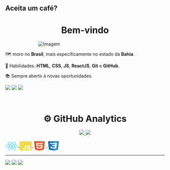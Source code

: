 ## Aceita um café?
<div align="center">
    <h1>Bem-vindo</h1>
</div>
<div>
    <img align="right" src="https://raw.githubusercontent.com/MicaelliMedeiros/micaellimedeiros/master/image/computer-illustration.png" alt="Imagem" min-width="400px" max-width="400px" width="400px" align="right">
    <div align="left"><br>
        <p>🗺️ moro no <strong>Brasil</strong>, mais especificamente no estado da <strong>Bahia</strong>.</p>
        <p>🧠 Habilidades: <strong>HTML</strong>, <strong>CSS</strong>, <strong>JS</strong>, <strong>ReactJS</strong>, <strong>Git</strong> e <strong>GitHub</strong>.</p>
        <p>📚 Sempre aberto à novas oportunidades.<p>
        <p align="left">
		<a href="https://www.linkedin.com/in/eduardzs/">
		<img src="https://img.shields.io/badge/-LinkedIn-%230077B5?style=for-the-badge&logo=linkedin&logoColor=white"></a>
        <a href="mailto:eduardofonseca0210@gmail.com?" alt="Gmail">
        <img src="https://img.shields.io/badge/Gmail-D14836?style=for-the-badge&logo=gmail&logoColor=white"/></a>
		<a href="https://www.instagram.com/eduardzs_/" alt="Instagram">
        <img src="https://img.shields.io/badge/Instagram-E4405F?style=for-the-badge&logo=instagram&logoColor=white"/></a>
     </div>
</div><br>
    <h1 align="center">⚙️ GitHub Analytics</h1>

<div align="center">
  <a href="https://github.com/gustavovianaveiga">
  <img height="180em" src="https://github-readme-stats.vercel.app/api?username=gustavovianaveiga&show_icons=true&theme=github_dark&include_all_commits=true&count_private=true"/>
  <img height="180em" src="https://github-readme-stats.vercel.app/api/top-langs/?username=gustavovianaveiga&layout=compact&langs_count=7&theme=github_dark"/>
</div>
<div style="display: inline_block"><br>
  <img align="center" alt="Gustavo-React" height="30" width="40" src="https://raw.githubusercontent.com/devicons/devicon/master/icons/react/react-original.svg">
  <img align="center" alt="Gustavo-Js" height="30" width="40" src="https://raw.githubusercontent.com/devicons/devicon/master/icons/javascript/javascript-plain.svg">
  <img align="center" alt="Gustavo-HTML" height="30" width="40" src="https://raw.githubusercontent.com/devicons/devicon/master/icons/html5/html5-original.svg">
  <img align="center" alt="Gustavo-CSS" height="30" width="40" src="https://raw.githubusercontent.com/devicons/devicon/master/icons/css3/css3-original.svg">
  
</div>
<hr>
<div> 
  <a href="https://instagram.com/gstv.sk8" target="_blank"><img src="https://img.shields.io/badge/-Instagram-%23E4405F?style=for-the-badge&logo=instagram&logoColor=white" target="_blank"></a>
  <a href = "mailto:contatogustavovianaveiga@gmail.com"><img src="https://img.shields.io/badge/-Gmail-%23333?style=for-the-badge&logo=gmail&logoColor=white" target="_blank"></a>
    <a href="https://www.linkedin.com/in/gustavo-viana-veiga" target="_blank"><img src="https://img.shields.io/badge/-LinkedIn-%230077B5?style=for-the-badge&logo=linkedin&logoColor=white" target="_blank"></a> 

</div>
